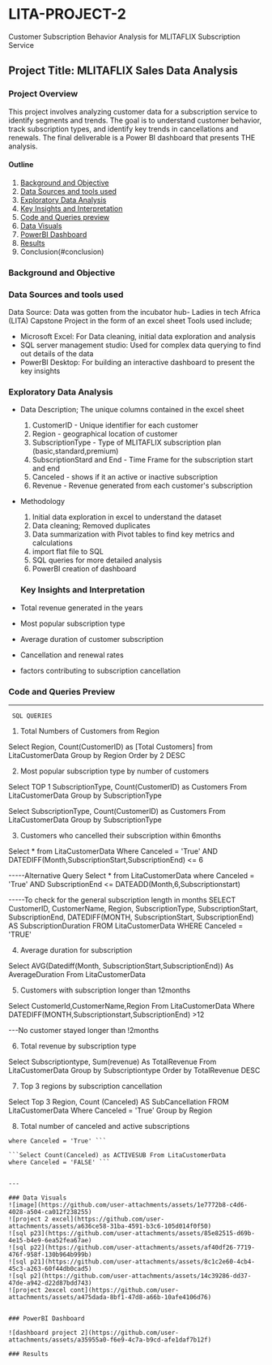 # LITA-PROJECT-2
Customer Subscription Behavior Analysis for MLITAFLIX Subscription Service

## Project Title: MLITAFLIX Sales Data Analysis

### Project Overview

This project involves analyzing customer data for a subscription service to identify segments and trends. The goal is to understand customer behavior, track subscription types, and identify key trends in cancellations and renewals. The final deliverable is a Power BI dashboard that presents THE analysis.


#### Outline
1. [Background and Objective](#background-and-objective)
2. [Data Sources and tools used](#data-sources-and-tools-used)
3. [Exploratory Data Analysis](#exploratory-data-analysis)
4. [Key Insights and Interpretation](#key-insights-and-interpretation)
5. [Code and Queries preview](#code-and-queries-preview)
6. [Data Visuals](#data-visuals)
7. [PowerBI Dashboard](#powerbi-dashboard)
8. [Results](#results)
9. Conclusion(#conclusion)

### Background and Objective

### Data Sources and tools used
Data Source: Data was gotten from the incubator hub- Ladies in tech Africa (LITA) Capstone Project in the form of an excel sheet
Tools used include;
- Microsoft Excel: For Data cleaning, initial data exploration and analysis
- SQL server management studio: Used for complex data querying to find out details of the data
- PowerBI Desktop: For building an interactive dashboard to present the key insights

### Exploratory Data Analysis
- Data Description; The unique columns contained in the excel sheet
  1. CustomerID - Unique identifier for each customer
  2. Region - geographical location of customer
  3. SubscriptionType - Type of MLITAFLIX subscription plan (basic,standard,premium)
  4. SubscriptionStard and End - Time Frame for the subscription start and end
  5. Canceled - shows if it an active or inactive subscription
  6. Revenue - Revenue generated from each customer's subscription

 - Methodology
   1. Initial data exploration in excel to understand the dataset
   2. Data cleaning; Removed duplicates
   3. Data summarization with Pivot tables to find key metrics and calculations
   4. import flat file to SQL
   5. SQL queries for more detailed analysis
   6. PowerBI creation of dashboard

   ### Key Insights and Interpretation
- Total revenue generated in the years
- Most popular subscription type
- Average duration of customer subscription
- Cancellation and renewal rates
- factors contributing to subscription cancellation


### Code and Queries Preview
---
     SQL QUERIES
1. Total Numbers of Customers from Region
   
Select Region, Count(CustomerID) as [Total Customers]
from LitaCustomerData Group by Region Order by 2 DESC

2. Most popular subscription type by number of customers
   
Select TOP 1 SubscriptionType, Count(CustomerID) as Customers 
From LitaCustomerData Group by SubscriptionType

Select SubscriptionType, Count(CustomerID) as Customers 
From LitaCustomerData Group by SubscriptionType

3. Customers who cancelled their subscription within 6months
   
 Select * from LitaCustomerData Where Canceled = 'True' 
AND DATEDIFF(Month,SubscriptionStart,SubscriptionEnd) <= 6

-----Alternative Query
Select * from LitaCustomerData where Canceled = 'True'
AND SubscriptionEnd <= DATEADD(Month,6,Subscriptionstart)

-----To check for the general subscription length in months
SELECT CustomerID, CustomerName, Region, SubscriptionType, SubscriptionStart, SubscriptionEnd, 
DATEDIFF(MONTH, SubscriptionStart, SubscriptionEnd) AS SubscriptionDuration
FROM LitaCustomerData
WHERE Canceled = 'TRUE'

4. Average duration for subscription
   
Select AVG(Datediff(Month, SubscriptionStart,SubscriptionEnd)) As AverageDuration From LitaCustomerData

5. Customers with subscription longer than 12months
   
Select CustomerId,CustomerName,Region From LitaCustomerData Where DATEDIFF(MONTH,Subscriptionstart,SubscriptionEnd) >12

---No customer stayed longer than !2months

6. Total revenue by subscription type
   
Select Subscriptiontype, Sum(revenue) As TotalRevenue From LitaCustomerData
Group by Subscriptiontype Order by TotalRevenue DESC

7. Top 3 regions by subscription cancellation

 Select Top 3 Region, Count (Canceled) AS SubCancellation FROM LitaCustomerData
  Where Canceled = 'True' 
  Group by Region

8. Total number of canceled and active subscriptions
   
```Select Count(Canceled) as INACTIVESUB From LitaCustomerData
where Canceled = 'True' ```

```Select Count(Canceled) as ACTIVESUB From LitaCustomerData
where Canceled = 'FALSE' ```


---

### Data Visuals
![image](https://github.com/user-attachments/assets/1e7772b8-c4d6-4028-a504-ca012f238255)
![project 2 excel](https://github.com/user-attachments/assets/a636ce58-31ba-4591-b3c6-105d014f0f50)
![sql p23](https://github.com/user-attachments/assets/85e82515-d69b-4e15-b4e9-6ea52fea67ae)
![sql p22](https://github.com/user-attachments/assets/af40df26-7719-476f-958f-130b964b999b)
![sql p21](https://github.com/user-attachments/assets/8c1c2e60-4cb4-45c3-a263-60f44db0cad5)
![sql p2](https://github.com/user-attachments/assets/14c39286-dd37-47de-a942-d22d87bdd743)
![project 2excel cont](https://github.com/user-attachments/assets/a475dada-8bf1-47d8-a66b-10afe4106d76)


### PowerBI Dashboard

![dashboard project 2](https://github.com/user-attachments/assets/a35955a0-f6e9-4c7a-b9cd-afe1daf7b12f)

### Results




      

